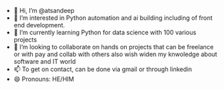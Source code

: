 - 👋 Hi, I’m @atsandeep
- 👀 I’m interested in Python automation and ai building including of front end development.
- 🌱 I’m currently learning Python for data science with 100 various projects
- 💞️ I’m looking to collaborate on hands on projects that can be freelance or with pay and collab with others also wish widen my knwoledge about software and IT world
- 📫 To get on contact, can be done via gmail or through linkedin
- 😄 Pronouns: HE/HIM

<!---
atsandeep/atsandeep is a ✨ special ✨ repository because its `README.md` (this file) appears on your GitHub profile.
You can click the Preview link to take a look at your changes.
--->
